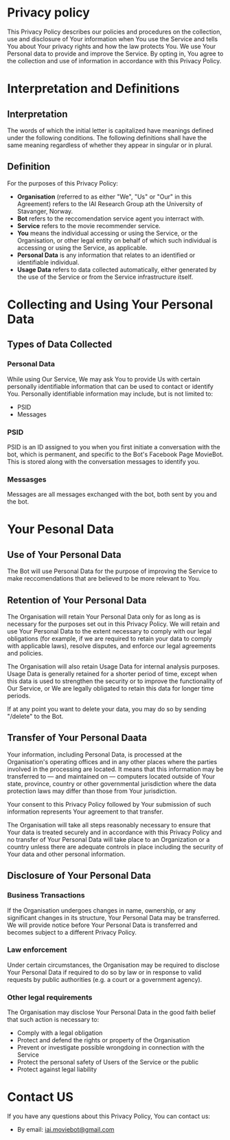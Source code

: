 # Privacy policy

This Privacy Policy describes our policies and procedures on the collection, use and disclosure of Your information when You use the Service and tells You about Your privacy rights and how the law protects You.
We use Your Personal data to provide and improve the Service. By opting in, You agree to the collection and use of information in accordance with this Privacy Policy.

# Interpretation and Definitions

## Interpretation

The words of which the initial letter is capitalized have meanings defined under the following conditions. The following definitions shall have the same meaning regardless of whether they appear in singular or in plural.

## Definition

For the purposes of this Privacy Policy:
* __Organisation__ (referred to as either "We", "Us" or "Our" in this Agreement) refers to the IAI Research Group ath the University of Stavanger, Norway.
* __Bot__ refers to the reccomendation service agent you interract with.
* __Service__ refers to the movie recommender service.
* __You__ means the individual accessing or using the Service, or the Organisation, or other legal entity on behalf of which such individual is accessing or using the Service, as applicable.
* __Personal Data__ is any information that relates to an identified or identifiable individual.
* __Usage Data__ refers to data collected automatically, either generated by the use of the Service or from the Service infrastructure itself.

# Collecting and Using Your Personal Data
## Types of Data Collected

### Personal Data

While using Our Service, We may ask You to provide Us with certain personally identifiable information that can be used to contact or identify You. Personally identifiable information may include, but is not limited to:
* PSID
* Messages

### PSID

PSID is an ID assigned to you when you first initiate a conversation with the bot, which is permanent, and specific to the Bot's Facebook Page MovieBot. This is stored along with the conversation messages to identify you.

### Messasges

Messages are all messages exchanged with the bot, both sent by you and the bot.

# Your Pesonal Data

## Use of Your Personal Data

The Bot will use Personal Data for the purpose of improving the Service to make reccomendations that are believed to be more relevant to You.

## Retention of Your Personal Data

The Organisation will retain Your Personal Data only for as long as is necessary for the purposes set out in this Privacy Policy. We will retain and use Your Personal Data to the extent necessary to comply with our legal obligations (for example, if we are required to retain your data to comply with applicable laws), resolve disputes, and enforce our legal agreements and policies.

The Organisation will also retain Usage Data for internal analysis purposes. Usage Data is generally retained for a shorter period of time, except when this data is used to strengthen the security or to improve the functionality of Our Service, or We are legally obligated to retain this data for longer time periods.

If at any point you want to delete your data, you may do so by sending "/delete" to the Bot.

## Transfer of Your Personal Daata

Your information, including Personal Data, is processed at the Organisation's operating offices and in any other places where the parties involved in the processing are located. It means that this information may be transferred to — and maintained on — computers located outside of Your state, province, country or other governmental jurisdiction where the data protection laws may differ than those from Your jurisdiction.

Your consent to this Privacy Policy followed by Your submission of such information represents Your agreement to that transfer.

The Organisation will take all steps reasonably necessary to ensure that Your data is treated securely and in accordance with this Privacy Policy and no transfer of Your Personal Data will take place to an Organization or a country unless there are adequate controls in place including the security of Your data and other personal information.

## Disclosure of Your Personal Data

### Business Transactions

If the Organisation undergoes changes in name, ownership, or any significant changes in its structure, Your Personal Data may be transferred. We will provide notice before Your Personal Data is transferred and becomes subject to a different Privacy Policy.

### Law enforcement

Under certain circumstances, the Organisation may be required to disclose Your Personal Data if required to do so by law or in response to valid requests by public authorities (e.g. a court or a government agency).

### Other legal requirements

The Organisation may disclose Your Personal Data in the good faith belief that such action is necessary to:
* Comply with a legal obligation
* Protect and defend the rights or property of the Organisation
* Prevent or investigate possible wrongdoing in connection with the Service
* Protect the personal safety of Users of the Service or the public
* Protect against legal liability

# Contact US

If you have any questions about this Privacy Policy, You can contact us:
* By email: iai.moviebot@gmail.com
